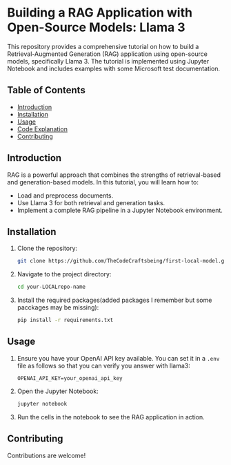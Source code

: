 # Building a RAG Application with Open-Source Models: Llama 3

This repository provides a comprehensive tutorial on how to build a Retrieval-Augmented Generation (RAG) application using open-source models, specifically Llama 3. The tutorial is implemented using Jupyter Notebook and includes examples with some Microsoft test documentation.

## Table of Contents
- [Introduction](#introduction)
- [Installation](#installation)
- [Usage](#usage)
- [Code Explanation](#code-explanation)
- [Contributing](#contributing)

## Introduction

RAG is a powerful approach that combines the strengths of retrieval-based and generation-based models. In this tutorial, you will learn how to:
- Load and preprocess documents.
- Use Llama 3 for both retrieval and generation tasks.
- Implement a complete RAG pipeline in a Jupyter Notebook environment.

## Installation

1. Clone the repository:
   ```bash
   git clone https://github.com/TheCodeCraftsbeing/first-local-model.git
   ```
2. Navigate to the project directory:
   ```bash
   cd your-LOCALrepo-name
   ```
3. Install the required packages(added packages I remember but some pacckages may be missing):
   ```bash
   pip install -r requirements.txt
   ```

## Usage

1. Ensure you have your OpenAI API key available. You can set it in a `.env` file as follows so that you can verify you answer with llama3:
   ```
   OPENAI_API_KEY=your_openai_api_key
   ```
2. Open the Jupyter Notebook:
   ```bash
   jupyter notebook
   ```
3. Run the cells in the notebook to see the RAG application in action.


## Contributing

Contributions are welcome! 

